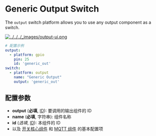# Generic Output Switch

The `output` switch platform allows you to use any output component as a switch.

[![../../../_images/output-ui.png](https://esphomelib.com/_images/output-ui.png)](https://esphomelib.com/_images/output-ui.png)

```yaml
# 配置示例
output:
  - platform: gpio
    pin: 25
    id: 'generic_out'
switch:
  - platform: output
    name: "Generic Output"
    output: 'generic_out'
```

## 配置参数

- **output** (**必填**, [ID](esphome/guides/configuration-types#id)): 要调用的输出组件的 ID
- **name** (**必填**, 字符串): 组件名称
- **id** (*选填*, [ID](esphome/guides/configuration-types#id)): 本组件的 ID
- 以及 [开关核心组件](esphome/components/switch/) 和 [MQTT 组件](esphome/components/mqtt#MQTT-组件基本配置项) 的基本配置项


